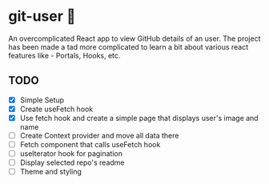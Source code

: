 # git-user 🐙 
An overcomplicated React app to view GitHub details of an user. The project has been made a tad more complicated to learn a bit about various react features like - Portals, Hooks, etc.

## TODO
- [x] Simple Setup
- [x] Create useFetch hook
- [x] Use fetch hook and create a simple page that displays user's image and name
- [ ] Create Context provider and move all data there
- [ ] Fetch component that calls useFetch hook
- [ ] useIterator hook for pagination
- [ ] Display selected repo's readme
- [ ] Theme and styling
